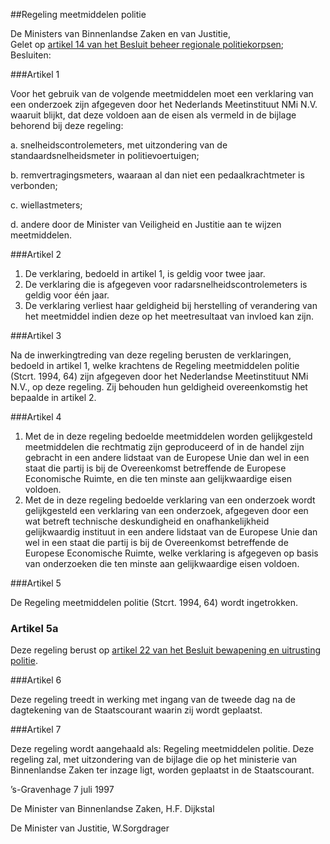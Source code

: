 <meta http-equiv='Content-Type' content='text/html; charset=utf-8' />

##Regeling meetmiddelen politie 

De Ministers van Binnenlandse Zaken en van Justitie,  
Gelet op [artikel 14 van het Besluit beheer regionale politiekorpsen](../../../../../AMvB/besluit/beheer/regionale/politiekorpsen/BWBR0006560/README.md);
Besluiten:     

###Artikel  1  

Voor het gebruik van de volgende meetmiddelen moet een verklaring van een onderzoek zijn afgegeven door het Nederlands Meetinstituut NMi N.V. waaruit blijkt, dat deze voldoen aan de eisen als vermeld in de bijlage behorend bij deze regeling: 

a.  snelheidscontrolemeters, met uitzondering van de standaardsnelheidsmeter in politievoertuigen; 

b.  remvertragingsmeters, waaraan al dan niet een pedaalkrachtmeter is verbonden; 

c.  wiellastmeters; 

d.  andere door de Minister van Veiligheid en Justitie aan te wijzen meetmiddelen.   

###Artikel  2  

1.  De verklaring, bedoeld in artikel 1, is geldig voor twee jaar.   
2.  De verklaring die is afgegeven voor radarsnelheidscontrolemeters is geldig voor één jaar.   
3.  De verklaring verliest haar geldigheid bij herstelling of verandering van het meetmiddel indien deze op het meetresultaat van invloed kan zijn.   

###Artikel  3  

Na de inwerkingtreding van deze regeling berusten de verklaringen, bedoeld in artikel 1, welke krachtens de Regeling meetmiddelen politie (Stcrt. 1994, 64) zijn afgegeven door het Nederlandse Meetinstituut NMi N.V., op deze regeling. Zij behouden hun geldigheid overeenkomstig het bepaalde in artikel 2.  

###Artikel  4  

1.  Met de in deze regeling bedoelde meetmiddelen worden gelijkgesteld meetmiddelen die rechtmatig zijn geproduceerd of in de handel zijn gebracht in een andere lidstaat van de Europese Unie dan wel in een staat die partij is bij de Overeenkomst betreffende de Europese Economische Ruimte, en die ten minste aan gelijkwaardige eisen voldoen.   
2.  Met de in deze regeling bedoelde verklaring van een onderzoek wordt gelijkgesteld een verklaring van een onderzoek, afgegeven door een wat betreft technische deskundigheid en onafhankelijkheid gelijkwaardig instituut in een andere lidstaat van de Europese Unie dan wel in een staat die partij is bij de Overeenkomst betreffende de Europese Economische Ruimte, welke verklaring is afgegeven op basis van onderzoeken die ten minste aan gelijkwaardige eisen voldoen.   

###Artikel  5  

De Regeling meetmiddelen politie (Stcrt. 1994, 64) wordt ingetrokken.  

### Artikel  5a  

Deze regeling berust op [artikel 22 van het Besluit bewapening en uitrusting politie](../../../../../AMvB/besluit/bewapening/en/uitrusting/politie/BWBR0032136/README.md).  

###Artikel  6  

Deze regeling treedt in werking met ingang van de tweede dag na de dagtekening van de Staatscourant waarin zij wordt geplaatst.  

###Artikel  7  

Deze regeling wordt aangehaald als: Regeling meetmiddelen politie. 
Deze regeling zal, met uitzondering van de bijlage die op het ministerie van Binnenlandse Zaken ter inzage ligt, worden geplaatst in de Staatscourant.   

’s-Gravenhage 
7 juli 1997    

De 
Minister van Binnenlandse Zaken, 
H.F. Dijkstal   

De
Minister van Justitie, 
W.Sorgdrager     
